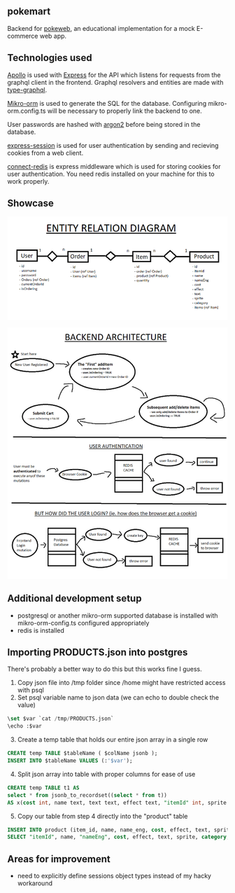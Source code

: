 ## pokemart

Backend for [pokeweb](https://github.com/ansxnlee/pokeweb), an educational implementation for a mock E-commerce web app.

## Technologies used

[Apollo](https://github.com/apollographql/apollo-server/tree/main/packages/apollo-server-express) is used with [Express](https://github.com/expressjs/express) for the API which listens for requests from the graphql client in the frontend. Graphql resolvers and entities are made with [type-graphql](https://github.com/MichalLytek/type-graphql).

[Mikro-orm](https://github.com/mikro-orm/mikro-orm) is used to generate the SQL for the database. Configuring mikro-orm.config.ts will be necessary to properly link the backend to one. 

User passwords are hashed with [argon2](https://github.com/ranisalt/node-argon2) before being stored in the database.

[express-session](https://github.com/expressjs/session) is used for user authentication by sending and recieving cookies from a web client.

[connect-redis](https://github.com/tj/connect-redis) is express middleware which is used for storing cookies for user authentication. You need redis installed on your machine for this to work properly.

## Showcase

![erd](./public/md/erd.png "entity relation diagram")

![architecture](./public/md/architecture.png "architecture for shopping cart system")

## Additional development setup

- postgresql or another mikro-orm supported database is installed with mikro-orm-config.ts configured appropriately
- redis is installed

## Importing PRODUCTS.json into postgres

There's probably a better way to do this but this works fine I guess.

1. Copy json file into /tmp folder since /home might have restricted access with psql
2. Set psql variable name to json data (we can echo to double check the value)

```sql
\set $var `cat /tmp/PRODUCTS.json`
\echo :$var
```

3. Create a temp table that holds our entire json array in a single row

```sql
CREATE temp TABLE $tableName ( $colName jsonb );
INSERT INTO $tableName VALUES (:'$var');
```

4. Split json array into table with proper columns for ease of use
```sql
CREATE temp TABLE t1 AS 
select * from jsonb_to_recordset((select * from t)) 
AS x(cost int, name text, text text, effect text, "itemId" int, sprite text, "nameEng" text, category text);
```

5. Copy our table from step 4 directly into the "product" table
```sql
INSERT INTO product (item_id, name, name_eng, cost, effect, text, sprite, category, created, updated) 
SELECT "itemId", name, "nameEng", cost, effect, text, sprite, category, CURRENT_DATE, CURRENT_DATE FROM t1;
```

## Areas for improvement

- need to explicitly define sessions object types instead of my hacky workaround
